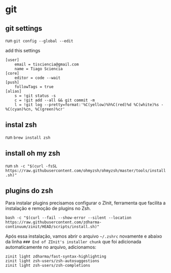 # git

## git settings 

run `git config --global --edit`

add this settings

```
[user]
    email = tisciencia@gmail.com
    name = Tiago Sciencia
[core]
    editor = code --wait
[push]
    followTags = true
[alias]
    s = !git status -s
    c = !git add --all && git commit -m
    l = !git log --pretty=format:'%C(yellow)%h%C(red)%d %C(white)%s - %C(cyan)%cn, %C(green)%cr'
```


## instal zsh

run `brew install zsh`


## install oh my zsh

run `sh -c "$(curl -fsSL https://raw.githubusercontent.com/ohmyzsh/ohmyzsh/master/tools/install.sh)"`


## plugins do zsh

Para instalar plugins precisamos configurar o ZInit, ferramenta que facilita a instalação e remoção de plugins no Zsh.

`bash -c "$(curl --fail --show-error --silent --location https://raw.githubusercontent.com/zdharma-continuum/zinit/HEAD/scripts/install.sh)"`

Após essa instalação, vamos abrir o arquivo `~/.zshrc` novamente e abaixo da linha `### End of ZInit's installer chunk` que foi adicionada automaticamente no arquivo, adicionamos:

```
zinit light zdharma/fast-syntax-highlighting
zinit light zsh-users/zsh-autosuggestions
zinit light zsh-users/zsh-completions
```
